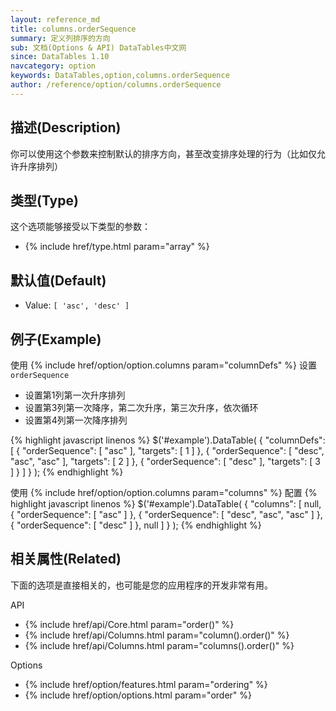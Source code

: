 ```yaml
---
layout: reference_md
title: columns.orderSequence
summary: 定义列排序的方向
sub: 文档(Options & API) DataTables中文网
since: DataTables 1.10
navcategory: option
keywords: DataTables,option,columns.orderSequence
author: /reference/option/columns.orderSequence
---
```


## 描述(Description)
你可以使用这个参数来控制默认的排序方向，甚至改变排序处理的行为（比如仅允许升序排列）

## 类型(Type)
这个选项能够接受以下类型的参数：

- {% include href/type.html param="array" %}

## 默认值(Default)

- Value: `[ 'asc', 'desc' ]`

## 例子(Example)
使用 {% include href/option/option.columns param="columnDefs" %} 设置 `orderSequence`

- 设置第1列第一次升序排列
- 设置第3列第一次降序，第二次升序，第三次升序，依次循环
- 设置第4列第一次降序排列

{% highlight javascript linenos %}
$('#example').DataTable( {
  "columnDefs": [
      { "orderSequence": [ "asc" ], "targets": [ 1 ] },
      { "orderSequence": [ "desc", "asc", "asc" ], "targets": [ 2 ] },
      { "orderSequence": [ "desc" ], "targets": [ 3 ] }
    ]
} );
{% endhighlight %}

使用 {% include href/option/option.columns param="columns" %} 配置
{% highlight javascript linenos %}
$('#example').DataTable( {
    "columns": [
        null,
        { "orderSequence": [ "asc" ] },
        { "orderSequence": [ "desc", "asc", "asc" ] },
        { "orderSequence": [ "desc" ] },
        null
      ]
} );
{% endhighlight %}

## 相关属性(Related)
下面的选项是直接相关的，也可能是您的应用程序的开发非常有用。

API

- {% include href/api/Core.html param="order()" %}
- {% include href/api/Columns.html param="column().order()" %}
- {% include href/api/Columns.html param="columns().order()" %}

Options

- {% include href/option/features.html param="ordering" %}
- {% include href/option/options.html param="order" %}



